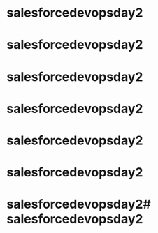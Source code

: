 # salesforcedevopsday2
# salesforcedevopsday2
# salesforcedevopsday2
# salesforcedevopsday2
# salesforcedevopsday2
# salesforcedevopsday2
# salesforcedevopsday2# salesforcedevopsday2
